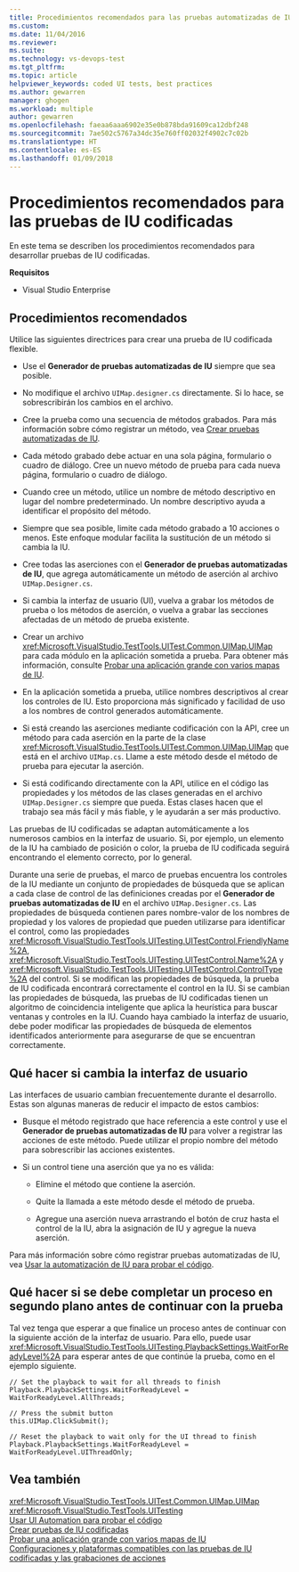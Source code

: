 ```yaml
---
title: Procedimientos recomendados para las pruebas automatizadas de IU | Microsoft Docs
ms.custom: 
ms.date: 11/04/2016
ms.reviewer: 
ms.suite: 
ms.technology: vs-devops-test
ms.tgt_pltfrm: 
ms.topic: article
helpviewer_keywords: coded UI tests, best practices
ms.author: gewarren
manager: ghogen
ms.workload: multiple
author: gewarren
ms.openlocfilehash: faeaa6aaa6902e35e0b878bda91609ca12dbf248
ms.sourcegitcommit: 7ae502c5767a34dc35e760ff02032f4902c7c02b
ms.translationtype: HT
ms.contentlocale: es-ES
ms.lasthandoff: 01/09/2018
---
```

# <a name="best-practices-for-coded-ui-tests"></a>Procedimientos recomendados para las pruebas de IU codificadas
En este tema se describen los procedimientos recomendados para desarrollar pruebas de IU codificadas.  
  
 **Requisitos**  
  
-   Visual Studio Enterprise  
  
## <a name="best-practices"></a>Procedimientos recomendados  
 Utilice las siguientes directrices para crear una prueba de IU codificada flexible.  
  
-   Use el **Generador de pruebas automatizadas de IU** siempre que sea posible.  
  
-   No modifique el archivo `UIMap.designer.cs` directamente. Si lo hace, se sobrescribirán los cambios en el archivo.  
  
-   Cree la prueba como una secuencia de métodos grabados. Para más información sobre cómo registrar un método, vea [Crear pruebas automatizadas de IU](../test/use-ui-automation-to-test-your-code.md#VerifyingCodeUsingCUITCreate).  
  
-   Cada método grabado debe actuar en una sola página, formulario o cuadro de diálogo. Cree un nuevo método de prueba para cada nueva página, formulario o cuadro de diálogo.  
  
-   Cuando cree un método, utilice un nombre de método descriptivo en lugar del nombre predeterminado. Un nombre descriptivo ayuda a identificar el propósito del método.  
  
-   Siempre que sea posible, limite cada método grabado a 10 acciones o menos. Este enfoque modular facilita la sustitución de un método si cambia la IU.  
  
-   Cree todas las aserciones con el **Generador de pruebas automatizadas de IU**, que agrega automáticamente un método de aserción al archivo `UIMap.Designer.cs`.  
  
-   Si cambia la interfaz de usuario (UI), vuelva a grabar los métodos de prueba o los métodos de aserción, o vuelva a grabar las secciones afectadas de un método de prueba existente.  
  
-   Crear un archivo <xref:Microsoft.VisualStudio.TestTools.UITest.Common.UIMap.UIMap> para cada módulo en la aplicación sometida a prueba. Para obtener más información, consulte [Probar una aplicación grande con varios mapas de IU](../test/testing-a-large-application-with-multiple-ui-maps.md).  
  
-   En la aplicación sometida a prueba, utilice nombres descriptivos al crear los controles de IU. Esto proporciona más significado y facilidad de uso a los nombres de control generados automáticamente.  
  
-   Si está creando las aserciones mediante codificación con la API, cree un método para cada aserción en la parte de la clase <xref:Microsoft.VisualStudio.TestTools.UITest.Common.UIMap.UIMap> que está en el archivo `UIMap.cs`. Llame a este método desde el método de prueba para ejecutar la aserción.  
  
-   Si está codificando directamente con la API, utilice en el código las propiedades y los métodos de las clases generadas en el archivo `UIMap.Designer.cs` siempre que pueda. Estas clases hacen que el trabajo sea más fácil y más fiable, y le ayudarán a ser más productivo.  
  
 Las pruebas de IU codificadas se adaptan automáticamente a los numerosos cambios en la interfaz de usuario. Si, por ejemplo, un elemento de la IU ha cambiado de posición o color, la prueba de IU codificada seguirá encontrando el elemento correcto, por lo general.  
  
 Durante una serie de pruebas, el marco de pruebas encuentra los controles de la IU mediante un conjunto de propiedades de búsqueda que se aplican a cada clase de control de las definiciones creadas por el **Generador de pruebas automatizadas de IU** en el archivo `UIMap.Designer.cs`. Las propiedades de búsqueda contienen pares nombre-valor de los nombres de propiedad y los valores de propiedad que pueden utilizarse para identificar el control, como las propiedades <xref:Microsoft.VisualStudio.TestTools.UITesting.UITestControl.FriendlyName%2A>, <xref:Microsoft.VisualStudio.TestTools.UITesting.UITestControl.Name%2A> y <xref:Microsoft.VisualStudio.TestTools.UITesting.UITestControl.ControlType%2A> del control. Si se modifican las propiedades de búsqueda, la prueba de IU codificada encontrará correctamente el control en la IU. Si se cambian las propiedades de búsqueda, las pruebas de IU codificadas tienen un algoritmo de coincidencia inteligente que aplica la heurística para buscar ventanas y controles en la IU. Cuando haya cambiado la interfaz de usuario, debe poder modificar las propiedades de búsqueda de elementos identificados anteriormente para asegurarse de que se encuentran correctamente.  
  
## <a name="what-to-do-if-your-user-interface-changes"></a>Qué hacer si cambia la interfaz de usuario  
 Las interfaces de usuario cambian frecuentemente durante el desarrollo. Estas son algunas maneras de reducir el impacto de estos cambios:  
  
-   Busque el método registrado que hace referencia a este control y use el **Generador de pruebas automatizadas de IU** para volver a registrar las acciones de este método. Puede utilizar el propio nombre del método para sobrescribir las acciones existentes.  
  
-   Si un control tiene una aserción que ya no es válida:  
  
    -   Elimine el método que contiene la aserción.  
  
    -   Quite la llamada a este método desde el método de prueba.  
  
    -   Agregue una aserción nueva arrastrando el botón de cruz hasta el control de la IU, abra la asignación de IU y agregue la nueva aserción.  
  
 Para más información sobre cómo registrar pruebas automatizadas de IU, vea [Usar la automatización de IU para probar el código](../test/use-ui-automation-to-test-your-code.md).  
  
## <a name="what-to-do-if-a-background-process-needs-to-complete-before-the-test-can-continue"></a>Qué hacer si se debe completar un proceso en segundo plano antes de continuar con la prueba  
 Tal vez tenga que esperar a que finalice un proceso antes de continuar con la siguiente acción de la interfaz de usuario. Para ello, puede usar <xref:Microsoft.VisualStudio.TestTools.UITesting.PlaybackSettings.WaitForReadyLevel%2A> para esperar antes de que continúe la prueba, como en el ejemplo siguiente.  
  
```  
// Set the playback to wait for all threads to finish  
Playback.PlaybackSettings.WaitForReadyLevel = WaitForReadyLevel.AllThreads;  
  
// Press the submit button  
this.UIMap.ClickSubmit();  
  
// Reset the playback to wait only for the UI thread to finish  
Playback.PlaybackSettings.WaitForReadyLevel = WaitForReadyLevel.UIThreadOnly;  
```  
  
## <a name="see-also"></a>Vea también  
 <xref:Microsoft.VisualStudio.TestTools.UITest.Common.UIMap.UIMap>   
 <xref:Microsoft.VisualStudio.TestTools.UITesting>   
 [Usar UI Automation para probar el código](../test/use-ui-automation-to-test-your-code.md)   
 [Crear pruebas de IU codificadas](../test/use-ui-automation-to-test-your-code.md#VerifyingCodeUsingCUITCreate)   
 [Probar una aplicación grande con varios mapas de IU](../test/testing-a-large-application-with-multiple-ui-maps.md)   
 [Configuraciones y plataformas compatibles con las pruebas de IU codificadas y las grabaciones de acciones](../test/supported-configurations-and-platforms-for-coded-ui-tests-and-action-recordings.md)

